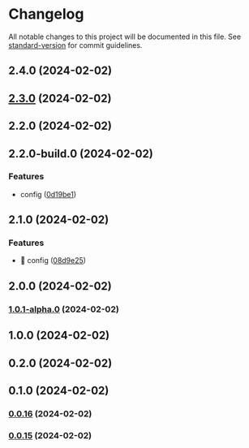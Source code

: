 # Changelog

All notable changes to this project will be documented in this file. See [standard-version](https://github.com/conventional-changelog/standard-version) for commit guidelines.

## 2.4.0 (2024-02-02)

## [2.3.0](https://github.com/wrappid/test-wrappid-package/compare/v2.2.0...v2.3.0) (2024-02-02)

## 2.2.0 (2024-02-02)

## 2.2.0-build.0 (2024-02-02)


### Features

* config ([0d19be1](https://github.com/wrappid/test-wrappid-package/commit/0d19be1170db50a750401d195ba0861448eafbd9))

## 2.1.0 (2024-02-02)


### Features

* :art: config ([08d9e25](https://github.com/wrappid/test-wrappid-package/commit/08d9e25c284c719768e78d0ef832eb78ab39605e))

## 2.0.0 (2024-02-02)

### [1.0.1-alpha.0](https://github.com/wrappid/test-wrappid-package/compare/v1.0.0...v1.0.1-alpha.0) (2024-02-02)

## 1.0.0 (2024-02-02)

## 0.2.0 (2024-02-02)

## 0.1.0 (2024-02-02)

### [0.0.16](https://github.com/wrappid/test-wrappid-package/compare/v0.0.13...v0.0.16) (2024-02-02)

### [0.0.15](https://github.com/wrappid/test-wrappid-package/compare/v0.0.13...v0.0.15) (2024-02-02)
